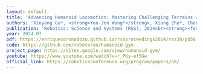 ```yaml
---
layout: default
title: 'Advancing Humanoid Locomotion: Mastering Challenging Terrains with Denoising World Model Learning'
authors: 'Xinyang Gu*, <strong>Yen-Jen Wang*</strong>, Xiang Zhu*, Chengming Shi*, Yanjiang Guo, Yichen Liu, Jianyu Chen'
publication: 'Robotics: Science and Systems (RSS), 2024<br><strong><font color="#FF0000">Best Paper Award Finalists</font></strong>'
year: 2024.07
pdf: https://enriquecoronadozu.github.io/rssproceedings2024/rss20/p058.pdf
code: https://github.com/roboterax/humanoid-gym
project_page: https://sites.google.com/view/humanoid-gym/
youtube: https://www.youtube.com/watch?v=r_PKy-ef5Gw
official_link: https://roboticsconference.org/program/papers/58/
---
```

